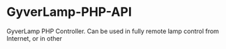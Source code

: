 # GyverLamp-PHP-API
GyverLamp PHP Controller. Can be used in fully remote lamp control from Internet, or in other 
